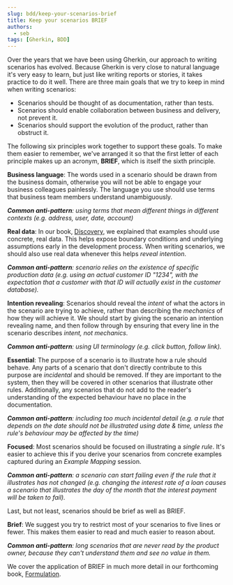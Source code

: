 ```yaml
---
slug: bdd/keep-your-scenarios-brief
title: Keep your scenarios BRIEF
authors:
  - seb
tags: [Gherkin, BDD]
---
```


Over the years that we have been using Gherkin, our approach to writing scenarios has evolved. Because Gherkin is very close to natural language it's very easy to learn, but just like writing reports or stories, it takes practice to do it well. There are three main goals that we try to keep in mind when writing scenarios:

-   Scenarios should be thought of as documentation, rather than tests.
-   Scenarios should enable collaboration between business and delivery, not prevent it.
-   Scenarios should support the evolution of the product, rather than obstruct it.

The following six principles work together to support these goals. To make them easier to remember, we've arranged it so that the first letter of each principle makes up an acronym, **BRIEF**, which is itself the sixth principle.

<!-- truncate -->

**Business language**: The words used in a scenario should be drawn from the business domain, otherwise you will not be able to engage your business colleagues painlessly. The language you use should use terms that business team members understand unambiguously.

_**Common anti-pattern**: using terms that mean different things in different contexts (e.g. address, user, date, account)_

**Real data**: In our book, [Discovery](https://bddbooks.com), we explained that examples should use concrete, real data. This helps expose boundary conditions and underlying assumptions early in the development process. When writing scenarios, we should also use real data whenever this helps _reveal intention_.

_**Common anti-pattern**: scenario relies on the existence of specific production data (e.g. using an actual customer ID "1234", with the expectation that a customer with that ID will actually exist in the customer database)._

**Intention revealing**: Scenarios should reveal the _intent_ of what the actors in the scenario are trying to achieve, rather than describing the _mechanics_ of how they will achieve it. We should start by giving the scenario an intention revealing name, and then follow through by ensuring that every line in the scenario describes _intent, not mechanics_.

_**Common anti-pattern**: using UI terminology (e.g. click button, follow link)._

**Essential**: The purpose of a scenario is to illustrate how a rule should behave. Any parts of a scenario that don't directly contribute to this purpose are _incidental_ and should be removed. If they are important to the system, then they will be covered in other scenarios that illustrate other rules. Additionally, any scenarios that do not add to the reader's understanding of the expected behaviour have no place in the documentation.

_**Common anti-pattern**: including too much incidental detail (e.g. a rule that depends on the date should not be illustrated using date & time, unless the rule's behaviour may be affected by the time)_

**Focused**: Most scenarios should be focused on illustrating a _single rule_. It's easier to achieve this if you derive your scenarios from concrete examples captured during an _Example Mapping_ session.

_**Common anti-pattern**: a scenario can start failing even if the rule that it illustrates has not changed (e.g. changing the interest rate of a loan causes a scenario that illustrates the day of the month that the interest payment will be taken to fail)._

Last, but not least, scenarios should be brief as well as BRIEF.

**Brief**: We suggest you try to restrict most of your scenarios to five lines or fewer. This makes them easier to read and much easier to reason about.

_**Common anti-pattern**: long scenarios that are never read by the product owner, because they can't understand them and see no value in them._

We cover the application of BRIEF in much more detail in our forthcoming book, [Formulation](https://bddbooks.com).